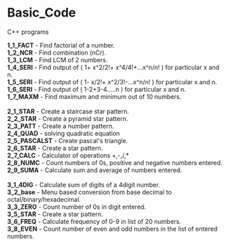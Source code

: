 # Basic_Code
C++ programs

**1_1_FACT** - Find factorial of a number. <br/>
**1_2_NCR**  - Find combination (nCr).<br/>
**1_3_LCM**  - Find LCM of 2 numbers.<br/>
**1_4_SERI** - Find output of ( 1+ x^2/2!+ x^4/4!+...x^n/n! ) for particular x and n.<br/>
**1_5_SERI** - Find output of ( 1- x/2!+ x^2/3!-...x^n/n!   ) for particular x and n.<br/>
**1_6_SERI** - Find output of ( 1-2+3-4.....n ) for particular x and n.<br/>
**1_7_MAXM** - Find maximum and minimum out of 10 numbers.<br/>
<br/>
**2_1_STAR** - Create a staircase star pattern.<br/>
**2_2_STAR** - Create a pyramid star pattern.<br/>
**2_3_PATT** - Create a number pattern.<br/>
**2_4_QUAD** - solving quadratic equation<br/>
**2_5_PASCALST** - Create pascal's triangle.<br/>
**2_6_STAR** - Create a star pattern.<br/>
**2_7_CALC** - Calculator of operations +,-,/,* <br/>
**2_8_NUMC** - Count numbers of 0s, positive and negative numbers entered.<br/>
**2_9_SUMA** - Calculate sum and average of numbers entered.<br/>
<br/>
**3_1_4DIG** - Calculate sum of digits of a 4digit number.<br/>
**3_2_base** - Menu based conversion from base decimal to octal/binary/hexadecimal.<br/>
**3_3_ZERO** - Count number of 0s in digit entered.<br/>
**3_5_STAR** - Create a star pattern.</br>
**3_6_FREQ** - Calculate frequency of 0-9 in list of 20 numbers.<br/>
**3_8_EVEN** - Count number of even and odd numbers in the list of entered numbers.<br/>
<br/>
